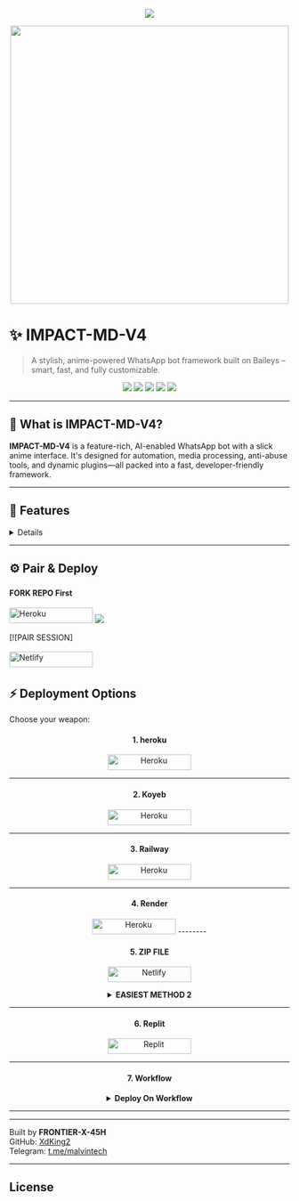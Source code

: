 <p align="center">
  <img src="https://i.imgur.com/LyHic3i.gif" />
</p>

<p align="center">
  <img src="" width="500"/>
</p>

# ✨ IMPACT-MD-V4
> A stylish, anime-powered WhatsApp bot framework built on Baileys – smart, fast, and fully customizable.

<p align="center">
  <img src="https://img.shields.io/github/forks/Frontier-Lord200/IMPACT-MD-V4?style=flat&color=6A1B9A&logo=github&logoColor=white&label=Forks" />
  <img src="https://img.shields.io/github/followers/Frontier-Lord200?style=flat&color=E91E63&logo=github&logoColor=white&label=Followers" />
  <img src="https://img.shields.io/github/last-commit/Frontier-Lord200/IMPACT-MD-V4?style=flat&color=FF5252&logo=git&logoColor=white&label=Last%20Commit" />
  <img src="https://img.shields.io/github/repo-size/Frontier-Lord200/IMPACT-MD-V4?style=flat&color=FF7043&logo=database&logoColor=white&label=Repo%20Size" />
  <img src="https://img.shields.io/github/package-json/v/Frontier-Lord200/IMPACT-MD-V4?style=flat&color=FFEB3B&logo=npm&logoColor=black&label=Version" />
</p>

---

## 🚀 What is IMPACT-MD-V4?

**IMPACT-MD-V4** is a feature-rich, AI-enabled WhatsApp bot with a slick anime interface. It's designed for automation, media processing, anti-abuse tools, and dynamic plugins—all packed into a fast, developer-friendly framework.

---

## 🧩 Features
<details>

- 🌌 **Anime-Themed UI & Menus**
- 🧠 **ChatGPT / Bard AI Integration**
- ✨ **Sticker Creator** (from photo/video/audio)
- 🎮 **Fun Commands & Games**
- 📥 **Media Downloaders** (YouTube, TikTok, IG)
- 🛡️ **Anti-Link, Anti-Badword, Welcome/Bye**
- 🗣️ **Text-to-Speech & Voice-to-Text**
- ⚙️ **Plugin System via Frontier Framework**
- 🔐 **Secure Session Support (creds.json, mega)**
  </details>
---

## ⚙️ Pair & Deploy

### <h4 align=""> FORK REPO First</h4>
<p style="text-align: center; font-size: 1.2em;">

<p align="">
<a href='https://github.com/Frontier-Lord200/IMPACT-MD-V4/fork' target="_blank"><img alt='Heroku' src='https://img.shields.io/badge/-fork repo-FF8700?style=for-the-badge&logo=fork&logoColor=white'/< width=150 height=28/p></a>
<a><img src='https://i.imgur.com/LyHic3i.gif'/></a>


[![PAIR SESSION]
  
<p style="text-align: center; font-size:1.2em;">
  
<p align="">
<a href='https://jinwoo-pair.onrender.com/pair' target="_blank"><img alt='Netlify' src='https://img.shields.io/badge/-session site-CC00FF?style=for-the-badge&logo=session&logoColor=white'/< width=150 height=28/p></a> </a>
<a><img

---

## ⚡ Deployment Options

Choose your weapon:


<h4 align="center">1. heroku</h4>
<p style="text-align: center; font-size: 1.2em;">
  
<p align="center">
<a href='https://dashboard.heroku.com/new?template=https://github.com/FRONTIER-LORD200/IMPACT-MD-V4/tree/main'' target="_blank"><img alt='Heroku' src='https://img.shields.io/badge/-heroku ‎Deploy-6971FF?style=for-the-badge&logo=Github&logoColor=white'/< width=150 height=28/p></a>

----------




<h4 align="center">2. Koyeb</h4>
<p style="text-align: center; font-size: 1.2em;">


<p align="center">
<a href='https://app.koyeb.com/services/deploy?type=git&repository=Frontier-Lord200/IMPACT-MD-V4[PREFIX]=.&env[SESSION_ID]=&env[ALWAYS_ONLINE]=false&env[MODE]=public&env[AUTO_STATUS_MSG]=Seen%20status%20by%20IMPACT&env[AUTO_STATUS_REPLY]=false&env[AUTO_STATUS_SEEN]=true&env[AUTO_TYPING]=false&env[ANTI_LINK]=true&env[AUTO_REACT]=false&env[READ_MESSAGE]=false' target="_blank"><img alt='Heroku' src='https://img.shields.io/badge/-koyeb ‎ deploy-FF009D?style=for-the-badge&logo=koyeb&logoColor=white'/< width=150 height=28/p></a>

-----
<h4 align="center">3. Railway</h4>
<p style="text-align: center; font-size: 1.2em;">

<p align="center">
<a href='https://railway.app/new' target="_blank"><img alt='Heroku' src='https://img.shields.io/badge/-railway deploy-FF8700?style=for-the-badge&logo=railway&logoColor=white'/< width=150 height=28/p></a>

-----

<h4 align="center">4. Render</h4>
<p style="text-align: center; font-size: 1.2em;">
  
<p align="center">
<a href='https://dashboard.render.com/web/new' target="_blank"><img alt='Heroku' src='https://img.shields.io/badge/-Render deploy-black?style=for-the-badge&logo=render&logoColot=white'/< width=150 height=28/p></a>
--------

<h4 align="center">5. ZIP FILE</h4>
<p style="text-align: center; font-size: 1.2em;">
  
<p align="center">
<a href='https://www.mediafire.com/file/at7yp0spnfs5p35/B.M.B-XMD-main.bmb/file' target="_blank"><img alt='Netlify' src='https://img.shields.io/badge/-zip file-CC00FF?style=for-the-badge&logo=huggingface&logoColor=white'/< width=150 height=28/p></a> </a>

<details>
  
<b><strong><summary align="center" style="color: Yello;">EASIEST METHOD 2</summary></strong></b>
<p style="text-align: center; font-size: 1.2em;">
 

<h3 align="center">DOWNLOAD ZIP FILE </h3>
<h6 align-"center">
*❄️ Deploy IMPACT-MD-V4 On bot-hosting For Free !*

`Specs :`
- v2 CPU
- 16GB RAM

> `Steps to deploy`

`Step 1`
1. Go to bot-hosting.co/join and create an account and verify your email too.

`Step 2`
1. Go to the https://bot-hosting.net/?aff=1338673948329508876

2. Tap on *three dots* _(as shown in image)_

3. Tap on *duplicate space* _(as shown in image)_

`Step 3`
1. Fill your details, e.g., Session ID, Bot Name, owner number etc...

2. Tap on *duplicate space shown below*

```After that wait 10 seconds & your have deployed it successfuly  for free 24/7```


</details>

--------------


<h4 align="center">6. Replit</h4>
<p style="text-align: center; font-size: 1.2em;">

<p align="center">
<a href='https://replit.com/~' target="_blank"><img alt='Replit' src='https://img.shields.io/badge/-Replit Deploy-1976D2?style=for-the-badge&logo=replit&logoColor=white'/< width=150 height=28/p></a> </a>

 --------
 <h4 align="center">7. Workflow</h4>
<p style="text-align: center; font-size: 1.2em;">


<details>

<b><strong><summary align="center" style="color: Yello;">Deploy On Workflow</summary></strong></b>
<p style="text-align: center; font-size: 1.2em;">
 
<h8>Copy the workflow codes and then frok the repo edit config add session id then save and now click on repo action tag then click on start new workflow then paste workflow codes name them deploy and save the file</h8>
<h3 align-"center"> Important</h3>
<h6 align-"center">Attention! We do not take responsibility if your github account is suspended through this Deploy method, I advise you not to use this workflow deploy method in the latest github accounts, github accounts created a year or more ago have not received the risk of suspension so far, this works It will only be done for 6 hours, you need to update the code to reactivate it.</h6>

```
name: Node.js CI

on:
  push:
    branches:
      - main
  pull_request:
    branches:
      - main

jobs:
  build:

    runs-on: ubuntu-latest

    strategy:
      matrix:
        node-version: [20.x]

    steps:
    - name: Checkout repository
      uses: actions/checkout@v3

    - name: Set up Node.js
      uses: actions/setup-node@v3
      with:
        node-version: ${{ matrix.node-version }}

    - name: Install dependencies
      run: npm install

    - name: Start application
      run: npm start
```
</details> 

***


---

Built by **FRONTIER-X-45H**  
GitHub: [XdKing2](https://github.com/Frontier-Lord200)  
Telegram: [t.me/malvintech](https://t.me/sololord200)

---

## License


